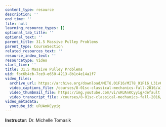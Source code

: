 ```yaml
---
content_type: resource
description: ''
end_time: ''
file: null
learning_resource_types: []
optional_tab_title: ''
optional_text: ''
parent_title: 31.5 Massive Pulley Problems
parent_type: CourseSection
related_resources_text: ''
resource_index_text: ''
resourcetype: Video
start_time: ''
title: 31.5 Massive Pulley Problems
uid: fbc6b4cb-7ce9-e650-4213-8b1c4e14a1f7
video_files:
  archive_url: https://archive.org/download/MIT8.01F16/MIT8_01F16_L31v05_360p.mp4
  video_captions_file: /courses/8-01sc-classical-mechanics-fall-2016/a10362513f3f57cfb3b16c303da22aa0_uRUAnKCyyig.vtt
  video_thumbnail_file: https://img.youtube.com/vi/uRUAnKCyyig/default.jpg
  video_transcript_file: /courses/8-01sc-classical-mechanics-fall-2016/c822b2e7a0bd7f0866821e5903a5489a_uRUAnKCyyig.pdf
video_metadata:
  youtube_id: uRUAnKCyyig
---
```


**Instructor:** Dr. Michelle Tomasik